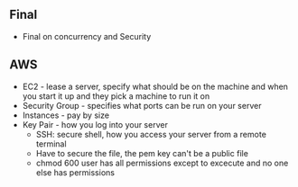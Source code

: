 ## Final
- Final on concurrency and Security


## AWS
- EC2 - lease a server, specify what should be on the machine and when you start it up and they pick a machine to run it on
- Security Group - specifies what ports can be run on your server
- Instances - pay by size
- Key Pair - how you log into your server
  - SSH: secure shell, how you access your server from a remote terminal
  - Have to secure the file, the pem key can't be a public file
  - chmod 600 user has all permissions except to excecute and no one else has permissions